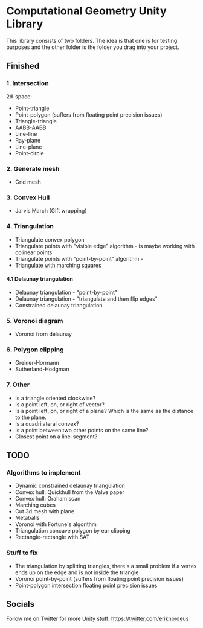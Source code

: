 # Computational Geometry Unity Library

This library consists of two folders. The idea is that one is for testing purposes and the other folder is the folder you drag into your project. 


## Finished


### 1. Intersection

2d-space:
* Point-triangle 	
* Point-polygon (suffers from floating point precision issues) 
* Triangle-triangle		
* AABB-AABB 			
* Line-line 					
* Ray-plane 					
* Line-plane 			
* Point-circle 				


### 2. Generate mesh

* Grid mesh	


### 3. Convex Hull

* Jarvis March (Gift wrapping)


### 4. Triangulation

* Triangulate convex polygon 
* Triangulate points with "visible edge" algorithm - is maybe working with colinear points
* Triangulate points with "point-by-point" algorithm - 
* Triangulate with marching squares

#### 4.1 Delaunay triangulation

* Delaunay triangulation - "point-by-point" 
* Delaunay triangulation - "triangulate and then flip edges" 
* Constrained delaunay triangulation 


### 5. Voronoi diagram

* Voronoi from delaunay


### 6. Polygon clipping

* Greiner-Hormann 
* Sutherland-Hodgman 


### 7. Other

* Is a triangle oriented clockwise? 
* Is a point left, on, or right of vector? 
* Is a point left, on, or right of a plane? Which is the same as the distance to the plane. 
* Is a quadrilateral convex? 
* Is a point between two other points on the same line? 
* Closest point on a line-segment? 


## TODO

### Algorithms to implement

* Dynamic constrained delaunay triangulation
* Convex hull: Quickhull from the Valve paper
* Convex hull: Graham scan
* Marching cubes
* Cut 3d mesh with plane
* Metaballs
* Voronoi with Fortune's algorithm
* Triangulation concave polygon by ear clipping
* Rectangle-rectangle with SAT

### Stuff to fix

* The triangulation by splitting triangles, there's a small problem if a vertex ends up on the edge and is not inside the triangle
* Voronoi point-by-point (suffers from floating point precision issues)
* Point-polygon intersection floating point precision issues


## Socials

Follow me on Twitter for more Unity stuff: https://twitter.com/eriknordeus
